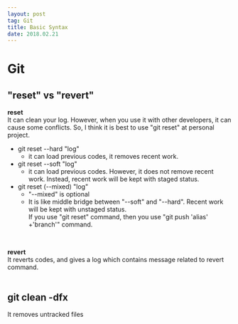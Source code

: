 ```yaml
---
layout: post
tag: Git
title: Basic Syntax
date: 2018.02.21
---
```


# Git<br>
## "reset" vs "revert"<br>
**reset**<br>
It can clean your log. However, when you use it with other developers, it can cause some conflicts. So, I think it is best to use "git reset" at personal project.<br>
- git reset --hard "log"<br>
  - it can load previous codes, it removes recent work.<br>
- git reset --soft "log"<br>
  - it can load previous codes. However, it does not remove recent work. Instead, recent work will be kept with staged status.<br>
- git reset (--mixed) "log"<br>
  - "--mixed" is optional<br>
  - It is like middle bridge between "--soft" and "--hard". Recent work will be kept with unstaged status.<br>
If you use "git reset" command, then you use "git push 'alias' +'branch'" command.<br>
<br>

**revert**<br>
It reverts codes, and gives a log which contains message related to revert command.<br>
<br>
## git clean -dfx<br>
It removes untracked files<br>

